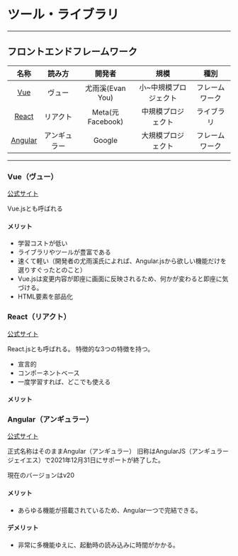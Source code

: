 # ツール・ライブラリ

---

## フロントエンドフレームワーク

| 名称 | 読み方 | 開発者 | 規模 | 種別 |
| :-: | :-: | :-: | :-: | :-: |
| [Vue](#vueヴュー) | ヴュー | 尤雨溪(Evan You) | 小~中規模プロジェクト | フレームワーク |
| [React](#reactリアクト) | リアクト | Meta(元Facebook) | 中規模プロジェクト | ライブラリ |
| [Angular](#angularアンギュラー) | アンギュラー | Google | 大規模プロジェクト | フレームワーク |

---

### Vue（ヴュー）

[公式サイト](https://ja.vuejs.org/)

Vue.jsとも呼ばれる

#### メリット

* 学習コストが低い
* ライブラリやツールが豊富である
* 速くて軽い（開発者の尤雨溪氏によれば、Angular.jsから欲しい機能だけを選りすぐったとのこと）
* Vue.jsは変更内容が即座に画面に反映されるため、何かが変わると即座に気づける。
* HTML要素を部品化

### React（リアクト）

[公式サイト](https://ja.react.dev/)

React.jsとも呼ばれる。
特徴的な3つの特徴を持つ。

* 宣言的
* コンポーネントベース
* 一度学習すれば、どこでも使える

#### メリット

### Angular（アンギュラー）

[公式サイト](https://angular.jp/)

正式名称はそのままAngular（アンギュラー）
旧称はAngularJS（アンギュラージェイエス）で2021年12月31日にサポートが終了した。

現在のバージョンはv20

#### メリット

* あらゆる機能が搭載されているため、Angular一つで完結できる。

#### デメリット

* 非常に多機能ゆえに、起動時の読み込みに時間がかかる。
